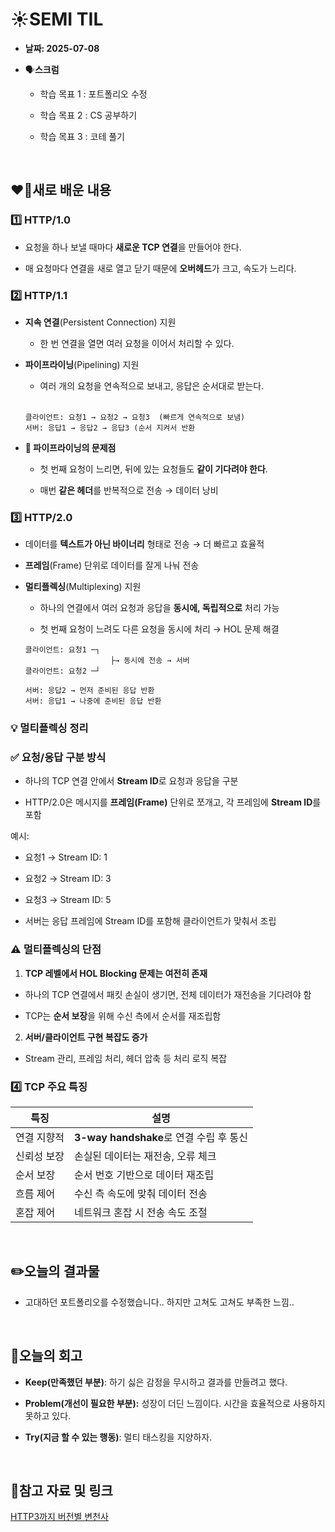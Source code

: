 # ☀️SEMI TIL


- **날짜: 2025-07-08**

- 🗣️**스크럼**
  - 학습 목표 1 : 포트폴리오 수정

  - 학습 목표 2 :  CS 공부하기

  - 학습 목표 3 : 코테 풀기

<br>

## ❤️‍🔥새로 배운 내용

### 1️⃣ HTTP/1.0

- 요청을 하나 보낼 때마다 **새로운 TCP 연결**을 만들어야 한다.

- 매 요청마다 연결을 새로 열고 닫기 때문에 **오버헤드**가 크고, 속도가 느리다.


### 2️⃣ HTTP/1.1

- **지속 연결**(Persistent Connection) 지원
  - 한 번 연결을 열면 여러 요청을 이어서 처리할 수 있다.


- **파이프라이닝**(Pipelining) 지원
  - 여러 개의 요청을 연속적으로 보내고, 응답은 순서대로 받는다.

  <br>
  
  ```plain text
  클라이언트: 요청1 → 요청2 → 요청3  (빠르게 연속적으로 보냄)
  서버: 응답1 → 응답2 → 응답3 (순서 지켜서 반환
  ```


- **🚨 파이프라이닝의 문제점**
  - 첫 번째 요청이 느리면, 뒤에 있는 요청들도 **같이 기다려야 한다**.

  - 매번 **같은 헤더**를 반복적으로 전송 → 데이터 낭비


### 3️⃣ HTTP/2.0

- 데이터를 **텍스트가 아닌 바이너리** 형태로 전송 → 더 빠르고 효율적

- **프레임**(Frame) 단위로 데이터를 잘게 나눠 전송

- **멀티플렉싱**(Multiplexing) 지원
  - 하나의 연결에서 여러 요청과 응답을 **동시에, 독립적으로** 처리 가능

  - 첫 번째 요청이 느려도 다른 요청을 동시에 처리 → HOL 문제 해결

  ```plain text
  클라이언트: 요청1 ─┐
                     ├→ 동시에 전송 → 서버
  클라이언트: 요청2 ─┘
  
  서버: 응답2 → 먼저 준비된 응답 반환
  서버: 응답1 → 나중에 준비된 응답 반환
  ```


### 💡 멀티플렉싱 정리

### ✅ 요청/응답 구분 방식

- 하나의 TCP 연결 안에서 **Stream ID**로 요청과 응답을 구분

- HTTP/2.0은 메시지를 **프레임(Frame)** 단위로 쪼개고, 각 프레임에 **Stream ID**를 포함

예시:

- 요청1 → Stream ID: 1

- 요청2 → Stream ID: 3

- 요청3 → Stream ID: 5

- 서버는 응답 프레임에 Stream ID를 포함해 클라이언트가 맞춰서 조립

### ⚠️ 멀티플렉싱의 단점

1. **TCP 레벨에서 HOL Blocking 문제는 여전히 존재**
  - 하나의 TCP 연결에서 패킷 손실이 생기면, 전체 데이터가 재전송을 기다려야 함

  - TCP는 **순서 보장**을 위해 수신 측에서 순서를 재조립함


2. **서버/클라이언트 구현 복잡도 증가**
  - Stream 관리, 프레임 처리, 헤더 압축 등 처리 로직 복잡


### 4️⃣ TCP 주요 특징

| 특징 | 설명 |
| --- | --- |
| 연결 지향적 | **3-way handshake**로 연결 수립 후 통신 |
| 신뢰성 보장 | 손실된 데이터는 재전송, 오류 체크 |
| 순서 보장 | 순서 번호 기반으로 데이터 재조립 |
| 흐름 제어 | 수신 측 속도에 맞춰 데이터 전송 |
| 혼잡 제어 | 네트워크 혼잡 시 전송 속도 조절 |


<br>


## ✏️오늘의 결과물

- 고대하던 포트폴리오를 수정했습니다.. 하지만 고쳐도 고쳐도 부족한 느낌..
  
<br>

## 🤔오늘의 회고

- **Keep(만족했던 부분)**: 하기 싫은 감정을 무시하고 결과를 만들려고 했다.

- **Problem(개선이 필요한 부분):** 성장이 더딘 느낌이다. 시간을 효율적으로 사용하지 못하고 있다.

- **Try(지금 할 수 있는 행동)**: 멀티 태스킹을 지양하자.

<br>

## 🙏참고 자료 및 링크

[HTTP3까지 버전별 변천사](https://velog.io/@yesbb/HTTP3까지-버전별-변천사#2-tcp레벨에서의-holbhead-of-line-blocking-)

